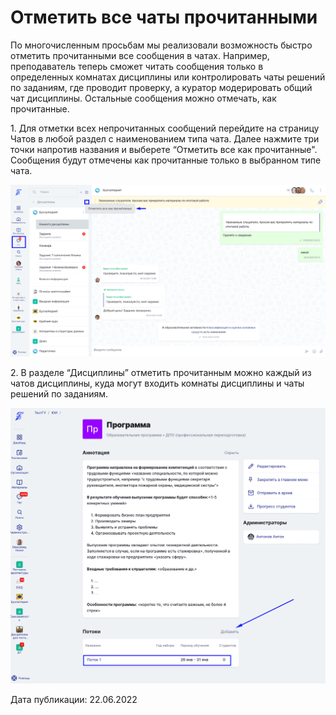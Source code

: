 # Отметить все чаты прочитанными

По многочисленным просьбам мы реализовали возможность быстро отметить прочитанными все сообщения в чатах. Например, преподаватель теперь сможет читать сообщения только в определенных комнатах дисциплины или контролировать чаты решений по заданиям, где проводит проверку, а куратор модерировать общий чат дисциплины. Остальные сообщения можно отмечать, как прочитанные.

1\. Для отметки всех непрочитанных сообщений перейдите на страницу Чатов в любой раздел с наименованием типа чата. Далее нажмите три точки напротив названия и выберете “Отметить все как прочитанные". Сообщения будут отмечены как прочитанные только в выбранном типе чата.

![](<../../.gitbook/assets/image (36).png>)

2\. В разделе “Дисциплины” отметить прочитанным можно каждый из чатов дисциплины, куда могут входить комнаты дисциплины и чаты решений по заданиям.

![](<../../.gitbook/assets/image (24).png>)

Дата публикации: 22.06.2022

